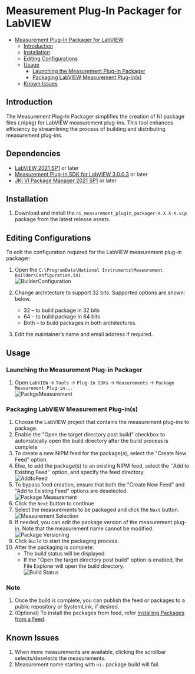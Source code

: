 # Measurement Plug-In Packager for LabVIEW

- [Measurement Plug-In Packager for LabVIEW](#measurement-plug-in-packager-for-labview)
  - [Introduction](#introduction)
  - [Installation](#installation)
  - [Editing Configurations](#editing-configurations)
  - [Usage](#usage)
    - [Launching the Measurement Plug-in Packager](#launching-the-measurement-plug-in-packager)
    - [Packaging LabVIEW Measurement Plug-in(s)](#packaging-labview-measurement-plug-ins)
  - [Known Issues](#known-issues)

## Introduction

The Measurement Plug-In Packager simplifies the creation of NI package files (.nipkg) for LabVIEW measurement plug-ins. This tool enhances efficiency by streamlining the process of building and distributing measurement plug-ins.

## Dependencies

- [LabVIEW 2021 SP1](https://www.ni.com/en/support/downloads/software-products/download.labview.html#443865)  or later
- [Measurement Plug-In SDK for LabVIEW 3.0.0.3](https://github.com/ni/measurement-plugin-labview/releases/tag/v3.0.0.3) or later
- [JKI VI Package Manager 2021 SP1](https://www.ni.com/en/support/downloads/tools-network/download.jki-vi-package-manager.html#443251) or later

## Installation

1. Download and install the `ni_measurement_plugin_packager-X.X.X-X.vip` package from the latest release assets.

## Editing Configurations

To edit the configuration required for the LabVIEW measurement plug-in packager:

1. Open the `C:\ProgramData\National Instruments\Measurement
Builder\Configuration.ini`  
    ![BuilderConfiguration](./docs/Measurement%20Builder%20HLD/BuilderConfiguration.png)

2. Change architecture to support 32 bits. Supported options are shown:
below.
    - 32 – to build package in 32 bits
    - 64 – to build package in 64 bits
    - Both – to build packages in both architectures.
3. Edit the maintainer’s name and email address if required.

## Usage

### Launching the Measurement Plug-in Packager

1. Open `LabVIEW` → `Tools` → `Plug-In SDKs` → `Measurements` → `Package Measurement Plug-in...`  
    ![PackgeMeasurement](./docs/Measurement%20Builder%20HLD/PackageMeasurement.png)

### Packaging LabVIEW Measurement Plug-in(s)

1. Choose the LabVIEW project that contains the measurement plug-ins to package.
2. Enable the "Open the target directory post build" checkbox to automatically open the build directory after the build process is complete
3. To create a new NIPM feed for the package(s), select the "Create New Feed" option.
4. Else, to add the package(s) to an existing NIPM feed, select the ''Add to Existing Feed'' option, and specify the feed directory.  
    ![AddtoFeed](./docs/Measurement%20Builder%20HLD/AddtoFeed.png)
5. To bypass feed creation, ensure that both the "Create New Feed" and "Add to Existing Feed" options are deselected.  
    ![Package Measurement](./docs/Measurement%20Builder%20HLD/PackageMeasurement.png)
6. Click the `Next` button to continue
7. Select the measurements to be packaged and click the `Next` button.  
    ![Measurement Selection](./docs/Measurement%20Builder%20HLD/Measurement_Selection.png)
8. If needed, you can edit the package version of the measurement plug-in. Note that the measurement name cannot be modified.  
    ![Package Versioning](./docs/Measurement%20Builder%20HLD/Package_Versioning.png)
9. Click `Build` to start the packaging process.
10. After the packaging is complete:
    - The build status will be displayed.
    - If the "Open the target directory post build" option is enabled, the File Explorer will open the build directory.  
    ![Build Status](./docs/Measurement%20Builder%20HLD/Build_Status.png)

### Note

1. Once the build is complete, you can publish the feed or packages to a public repository or SystemLink, if desired.
1. (Optional) To install the packages from feed, refer [Installing Packages from a Feed](https://www.ni.com/docs/en-US/bundle/package-manager/page/install-packages-from-feed.html#:~:text=In%20the%20Add%20feed%20dialog,to%20view%20all%20available%20packages).

## Known Issues

1. When more measurements are available, clicking the scrollbar selects/deselects the measurements.
2. Measurement name starting with `ni-` package build will fail.
